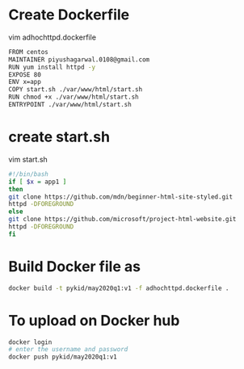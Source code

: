 # Create Dockerfile
vim adhochttpd.dockerfile
```sh
FROM centos
MAINTAINER piyushagarwal.0108@gmail.com
RUN yum install httpd -y
EXPOSE 80
ENV x=app
COPY start.sh ./var/www/html/start.sh
RUN chmod +x ./var/www/html/start.sh
ENTRYPOINT ./var/www/html/start.sh
```

# create start.sh
vim start.sh
```sh
#!/bin/bash
if [ $x = app1 ]
then
git clone https://github.com/mdn/beginner-html-site-styled.git
httpd -DFOREGROUND
else
git clone https://github.com/microsoft/project-html-website.git
httpd -DFOREGROUND
fi
```

# Build Docker file as 
```sh
docker build -t pykid/may2020q1:v1 -f adhochttpd.dockerfile .
```

# To upload on Docker hub
```sh
docker login
# enter the username and password
docker push pykid/may2020q1:v1
```
